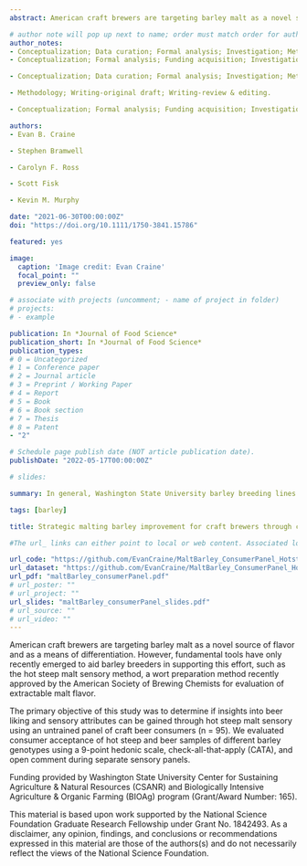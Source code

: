 ```yaml
---
abstract: American craft brewers are targeting barley malt as a novel source of flavor and as a means of differentiation. However, fundamental tools have only recently emerged to aid barley breeders in supporting this effort, such as the hot steep malt sensory method, a wort preparation method recently approved by the American Society of Brewing Chemists for evaluation of extractable malt flavor. The primary objective of this study was to determine if insights into beer liking and sensory attributes can be gained through hot steep malt sensory using an untrained panel of craft beer consumers (n = 95). We evaluated consumer acceptance of hot steep and beer samples of different barley genotypes using a 9-point hedonic scale, check-all-that-apply (CATA), and open comment during separate sensory panels. Beers brewed with Washington State University breeding lines (n = 4), selected for all-malt craft brewing, generally had higher consumer acceptance than the industry-standard control variety (CDC Copeland). Genotype had a significant influence on the consumer acceptance of beer aroma, appearance, taste/flavor, sweetness, and overall liking but only on hot steep appearance. Significant differences between genotypes were found for 18% (fruity and other) and 46% (chemical, citrus, earthy, fruity, stale, and sweet aromatic) of CATA attributes for the hot steep and beer panels, respectively. Hot steep and beer liking and sensory attributes had low correlation coefficients. For example, beer overall liking was negatively correlated with chemical (r = −0.338, p < 0.0001) and positively correlated with fruity (r = 0.265, p < 0.0001). This study demonstrates that untrained craft beer consumers can better differentiate among genotypes using beers than hot steep samples.

# author note will pop up next to name; order must match order for authors:
author_notes: 
- Conceptualization; Data curation; Formal analysis; Investigation; Methodology; Project administration; Resources; Software; Visualization; Writing-original draft; Writing-review & editing. 
- Conceptualization; Formal analysis; Funding acquisition; Investigation; Methodology; Project administration; Resources; Supervision; Writing-review & editing.

- Conceptualization; Data curation; Formal analysis; Investigation; Methodology; Project administration; Supervision; Writing-original draft; Writing-review & editing.

- Methodology; Writing-original draft; Writing-review & editing.

- Conceptualization; Formal analysis; Funding acquisition; Investigation; Methodology; Project administration; Supervision; Writing-original draft; Writing-review & editing.

authors:
- Evan B. Craine

- Stephen Bramwell

- Carolyn F. Ross

- Scott Fisk

- Kevin M. Murphy

date: "2021-06-30T00:00:00Z"
doi: "https://doi.org/10.1111/1750-3841.15786"

featured: yes

image:
  caption: 'Image credit: Evan Craine'
  focal_point: ""
  preview_only: false

# associate with projects (uncomment; - name of project in folder)
# projects:
# - example

publication: In *Journal of Food Science* 
publication_short: In *Journal of Food Science*
publication_types:
# 0 = Uncategorized
# 1 = Conference paper
# 2 = Journal article
# 3 = Preprint / Working Paper
# 4 = Report
# 5 = Book
# 6 = Book section
# 7 = Thesis
# 8 = Patent 
- "2"

# Schedule page publish date (NOT article publication date).
publishDate: "2022-05-17T00:00:00Z"

# slides: 

summary: In general, Washington State University barley breeding lines had higher consumer acceptance than the control variety, CDC Copeland. Each genotype had a distinctive beer flavor profile, such as 12WA_120.14 (fruity and sweet aromatic), which had the highest consumer acceptance ratings, and 10WA_107.43 (citrus), which has been released as the variety “Palmer.” The results illustrate that the use of different barley genotypes presents varied sensory properties in the final beer and that particular malt and beer sensory attributes may influence consumer acceptance.

tags: [barley]

title: Strategic malting barley improvement for craft brewers through consumer sensory evaluation of malt and beer

#The url_ links can either point to local or web content. Associated local publication content, may be copied to the publication’s folder and referenced like url_code = "code.zip".

url_code: "https://github.com/EvanCraine/MaltBarley_ConsumerPanel_HotsteepBeer"
url_dataset: "https://github.com/EvanCraine/MaltBarley_ConsumerPanel_HotsteepBeer"
url_pdf: "maltBarley_consumerPanel.pdf"
# url_poster: ""
# url_project: ""
url_slides: "maltBarley_consumerPanel_slides.pdf"
# url_source: ""
# url_video: ""
---
```

American craft brewers are targeting barley malt as a novel source of flavor and as a means of differentiation. However, fundamental tools have only recently emerged to aid barley breeders in supporting this effort, such as the hot steep malt sensory method, a wort preparation method recently approved by the American Society of Brewing Chemists for evaluation of extractable malt flavor. 

The primary objective of this study was to determine if insights into beer liking and sensory attributes can be gained through hot steep malt sensory using an untrained panel of craft beer consumers (n = 95). We evaluated consumer acceptance of hot steep and beer samples of different barley genotypes using a 9-point hedonic scale, check-all-that-apply (CATA), and open comment during separate sensory panels. 

Funding provided by Washington State University Center for Sustaining Agriculture & Natural Resources (CSANR) and Biologically Intensive Agriculture & Organic Farming (BIOAg) program (Grant/Award Number: 165).

This material is based upon work supported by the National Science Foundation Graduate Research Fellowship under Grant No. 1842493. As a disclaimer, any opinion, findings, and conclusions or recommendations expressed in this material are those of the authors(s) and do not necessarily reflect the views of the National Science Foundation.

